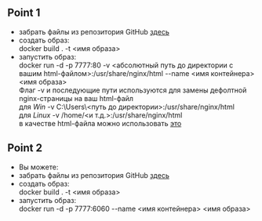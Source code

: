 ## Point 1<br/>
* забрать файлы из репозитория GitHub [здесь](https://github.com/JunAndrey/Docker/tree/main/point_1)<br/>
* создать образ:<br/>
  docker build . -t <имя образа><br/>
* запустить образ:<br/>
  docker run -d -p 7777:80 -v <абсолютный путь до директории с вашим html-файлом>:/usr/share/nginx/html --name <имя контейнера> <имя образа><br/>
  Флаг -v и последующие пути используются для замены дефолтной nginx-страницы на ваш html-файл<br/> 
  для *Win* -v C:\\Users\\<путь до директории>:/usr/share/nginx/html<br/>
  для *Linux* -v /home/<и т.д.>:/usr/share/nginx/html<br/>
  в качестве html-файла можно использовать [это](https://github.com/JunAndrey/Docker/blob/main/point_1/index.html)<br/>

## Point 2<br/>
* Вы можете:<br/>
* забрать файлы из репозитория GitHub [здесь](https://github.com/JunAndrey/Docker/tree/main/point_2)<br/>
* создать образ:<br/>
  docker build . -t <имя образа><br/>
* запустить образ:<br/>
  docker run -d -p 7777:6060 --name <имя контейнера> <имя образа><br/>
